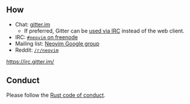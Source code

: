 ## How

 * Chat: [gitter.im](https://gitter.im/neovim/neovim)
    * If preferred, Gitter can be [used via IRC](https://irc.gitter.im/) instead of the web client.
 * IRC: [`#neovim` on freenode](https://webchat.freenode.net/?channels=neovim)
 * Mailing list: [Neovim Google group](https://groups.google.com/forum/#!forum/neovim)
 * Reddit: [`/r/neovim`](https://reddit.com/r/neovim)

https://irc.gitter.im/

## Conduct

Please follow the [Rust code of conduct](https://github.com/mozilla/rust/wiki/Note-development-policy#wiki-conduct).